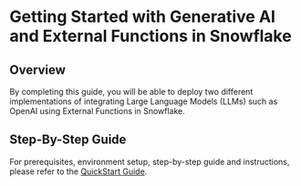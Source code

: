 # Getting Started with Generative AI and External Functions in Snowflake

## Overview

By completing this guide, you will be able to deploy two different implementations of integrating Large Language Models (LLMs) such as OpenAI using External Functions in Snowflake.

## Step-By-Step Guide

For prerequisites, environment setup, step-by-step guide and instructions, please refer to the [QuickStart Guide](https://quickstarts.snowflake.com/guide/getting_started_with_generative_ai_snowflake_external_functions/index.html).
